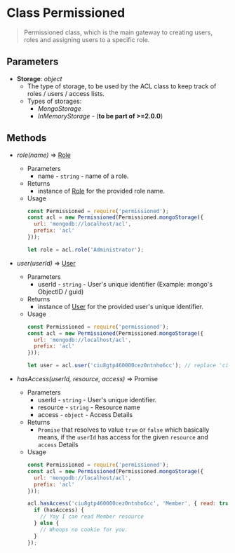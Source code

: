 # Class Permissioned

> Permissioned class, which is the main gateway to creating users, roles and assigning users to a specific role.

## Parameters

* **Storage**: *object*
  * The type of storage, to be used by the ACL class to keep track of roles / users / access lists.
  * Types of storages:
      * *MongoStorage*
      * *InMemoryStorage* - (**to be part of >=2.0.0**)

## Methods

* *role(name)* => [Role](#role)
  * Parameters
    * name - `string` - name of a role.
  * Returns
    * instance of [Role](#role) for the provided role name.
  * Usage
    ```javascript
    const Permissioned = require('permissioned');
    const acl = new Permissioned(Permissioned.mongoStorage({
      url: 'mongodb://localhost/acl',
      prefix: 'acl'
    }));

    let role = acl.role('Administrator');
    ```
    
* *user(userId)* => [User](#user)
  * Parameters
    * userId - `string` - User's unique identifier (Example: mongo's ObjectID / guid)
  * Returns
    * instance of [User](#user) for the provided user's unique identifier.
  * Usage
    ```javascript
    const Permissioned = require('permissioned');
    const acl = new Permissioned(Permissioned.mongoStorage({
      url: 'mongodb://localhost/acl',
      prefix: 'acl'
    }));

    let user = acl.user('ciu8gtp460000cez0ntnho6cc'); // replace 'ciu8gtp460000cez0ntnho6cc' with your own unique identifier
    ```

* *hasAccess(userId, resource, access)* => Promise
  * Parameters
    * userId - `string` - User's unique identifier.
    * resource - `string` - Resource name
    * access - `object` - Access Details
  * Returns
    * `Promise` that resolves to value `true` or `false` which basically means, if the `userId` has access for the given `resource` and `access` Details
  * Usage
    ```javascript
    const Permissioned = require('permissioned');
    const acl = new Permissioned(Permissioned.mongoStorage({
      url: 'mongodb://localhost/acl',
      prefix: 'acl'
    }));

    acl.hasAccess('ciu8gtp460000cez0ntnho6cc', 'Member', { read: true }).then(hasAccess => {
      if (hasAccess) {
        // Yay I can read Member resource
      } else {
        // Whoops no cookie for you.
      }
    });
    ```
